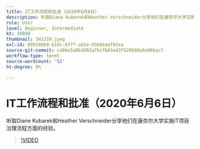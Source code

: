 ```yaml
---
title: IT工作流程和批准（2020年6月6日）
description: 听取Diane Kubarek和Heather Verschneider分享他们在康奈尔大学实施IT项目治理流程方面的经验。
role: User
level: Beginner, Intermediate
kt: 10000
thumbnail: 341219.jpeg
exl-id: 009209b0-62dc-477f-a81e-45b664af92ea
source-git-commit: ca06e5a8b1602a7bcfb83a43f529680a5a96bacf
workflow-type: tm+mt
source-wordcount: '52'
ht-degree: 0%

---
```


# IT工作流程和批准（2020年6月6日）

听取Diane Kubarek和Heather Verschneider分享他们在康奈尔大学实施IT项目治理流程方面的经验。

>[!VIDEO](https://video.tv.adobe.com/v/341219/?quality=12&learn=on)
